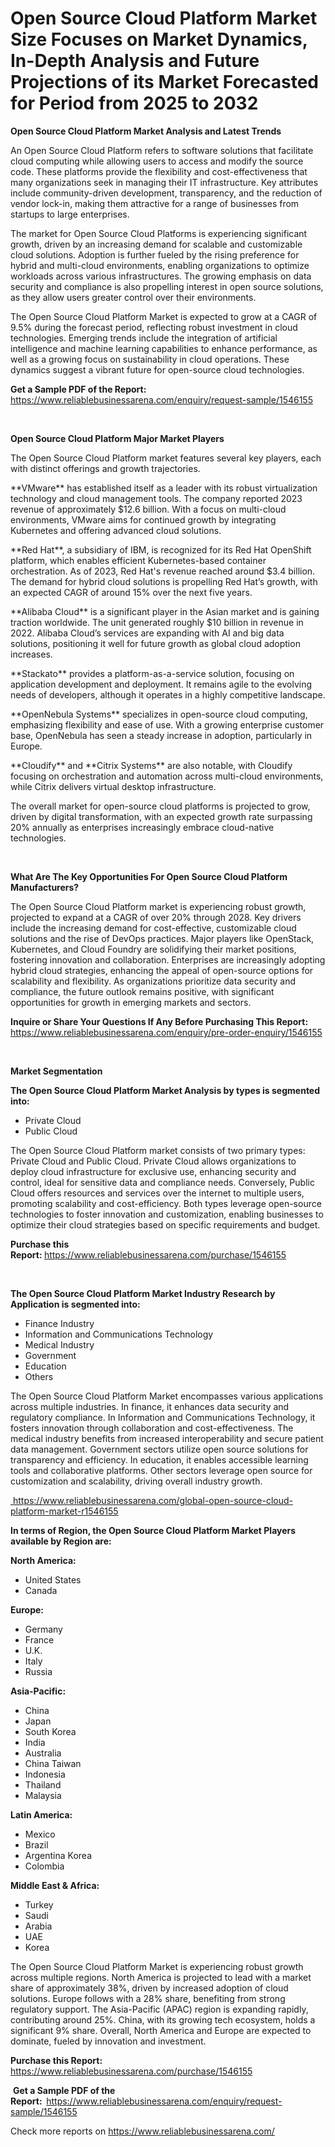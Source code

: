 <p><h1>Open Source Cloud Platform Market Size Focuses on Market Dynamics, In-Depth Analysis and Future Projections of its Market Forecasted for Period from 2025 to 2032</h1></p><p><strong>Open Source Cloud Platform Market Analysis and Latest Trends</strong></p>
<p><p>An Open Source Cloud Platform refers to software solutions that facilitate cloud computing while allowing users to access and modify the source code. These platforms provide the flexibility and cost-effectiveness that many organizations seek in managing their IT infrastructure. Key attributes include community-driven development, transparency, and the reduction of vendor lock-in, making them attractive for a range of businesses from startups to large enterprises.</p><p>The market for Open Source Cloud Platforms is experiencing significant growth, driven by an increasing demand for scalable and customizable cloud solutions. Adoption is further fueled by the rising preference for hybrid and multi-cloud environments, enabling organizations to optimize workloads across various infrastructures. The growing emphasis on data security and compliance is also propelling interest in open source solutions, as they allow users greater control over their environments.</p><p>The Open Source Cloud Platform Market is expected to grow at a CAGR of 9.5% during the forecast period, reflecting robust investment in cloud technologies. Emerging trends include the integration of artificial intelligence and machine learning capabilities to enhance performance, as well as a growing focus on sustainability in cloud operations. These dynamics suggest a vibrant future for open-source cloud technologies.</p></p>
<p><strong>Get a Sample PDF of the Report:&nbsp;</strong> <a href="https://www.reliablebusinessarena.com/enquiry/request-sample/1546155?utm_campaign=2632&utm_medium=2&utm_source=Github&utm_content=ia&utm_term=09032025&utm_id=open-source-cloud-platform">https://www.reliablebusinessarena.com/enquiry/request-sample/1546155</a></p>
<p>&nbsp;</p>
<p><strong>Open Source Cloud Platform Major Market Players</strong></p>
<p><p>The Open Source Cloud Platform market features several key players, each with distinct offerings and growth trajectories.</p><p>**VMware** has established itself as a leader with its robust virtualization technology and cloud management tools. The company reported 2023 revenue of approximately $12.6 billion. With a focus on multi-cloud environments, VMware aims for continued growth by integrating Kubernetes and offering advanced cloud solutions.</p><p>**Red Hat**, a subsidiary of IBM, is recognized for its Red Hat OpenShift platform, which enables efficient Kubernetes-based container orchestration. As of 2023, Red Hat's revenue reached around $3.4 billion. The demand for hybrid cloud solutions is propelling Red Hat’s growth, with an expected CAGR of around 15% over the next five years.</p><p>**Alibaba Cloud** is a significant player in the Asian market and is gaining traction worldwide. The unit generated roughly $10 billion in revenue in 2022. Alibaba Cloud’s services are expanding with AI and big data solutions, positioning it well for future growth as global cloud adoption increases.</p><p>**Stackato** provides a platform-as-a-service solution, focusing on application development and deployment. It remains agile to the evolving needs of developers, although it operates in a highly competitive landscape.</p><p>**OpenNebula Systems** specializes in open-source cloud computing, emphasizing flexibility and ease of use. With a growing enterprise customer base, OpenNebula has seen a steady increase in adoption, particularly in Europe.</p><p>**Cloudify** and **Citrix Systems** are also notable, with Cloudify focusing on orchestration and automation across multi-cloud environments, while Citrix delivers virtual desktop infrastructure. </p><p>The overall market for open-source cloud platforms is projected to grow, driven by digital transformation, with an expected growth rate surpassing 20% annually as enterprises increasingly embrace cloud-native technologies.</p></p>
<p>&nbsp;</p>
<p><strong>What Are The Key Opportunities For Open Source Cloud Platform Manufacturers?</strong></p>
<p><p>The Open Source Cloud Platform market is experiencing robust growth, projected to expand at a CAGR of over 20% through 2028. Key drivers include the increasing demand for cost-effective, customizable cloud solutions and the rise of DevOps practices. Major players like OpenStack, Kubernetes, and Cloud Foundry are solidifying their market positions, fostering innovation and collaboration. Enterprises are increasingly adopting hybrid cloud strategies, enhancing the appeal of open-source options for scalability and flexibility. As organizations prioritize data security and compliance, the future outlook remains positive, with significant opportunities for growth in emerging markets and sectors.</p></p>
<p><strong>Inquire or Share Your Questions If Any Before Purchasing This Report:</strong> <a href="https://www.reliablebusinessarena.com/enquiry/pre-order-enquiry/1546155?utm_campaign=2632&utm_medium=2&utm_source=Github&utm_content=ia&utm_term=09032025&utm_id=open-source-cloud-platform">https://www.reliablebusinessarena.com/enquiry/pre-order-enquiry/1546155</a></p>
<p>&nbsp;</p>
<p><strong>Market Segmentation</strong></p>
<p><strong>The Open Source Cloud Platform Market Analysis by types is segmented into:</strong></p>
<p><ul><li>Private Cloud</li><li>Public Cloud</li></ul></p>
<p><p>The Open Source Cloud Platform market consists of two primary types: Private Cloud and Public Cloud. Private Cloud allows organizations to deploy cloud infrastructure for exclusive use, enhancing security and control, ideal for sensitive data and compliance needs. Conversely, Public Cloud offers resources and services over the internet to multiple users, promoting scalability and cost-efficiency. Both types leverage open-source technologies to foster innovation and customization, enabling businesses to optimize their cloud strategies based on specific requirements and budget.</p></p>
<p><strong>Purchase this Report:&nbsp;</strong><a href="https://www.reliablebusinessarena.com/purchase/1546155?utm_campaign=2632&utm_medium=2&utm_source=Github&utm_content=ia&utm_term=09032025&utm_id=open-source-cloud-platform">https://www.reliablebusinessarena.com/purchase/1546155</a></p>
<p>&nbsp;</p>
<p><strong>The Open Source Cloud Platform Market Industry Research by Application is segmented into:</strong></p>
<p><ul><li>Finance Industry</li><li>Information and Communications Technology</li><li>Medical Industry</li><li>Government</li><li>Education</li><li>Others</li></ul></p>
<p><p>The Open Source Cloud Platform Market encompasses various applications across multiple industries. In finance, it enhances data security and regulatory compliance. In Information and Communications Technology, it fosters innovation through collaboration and cost-effectiveness. The medical industry benefits from increased interoperability and secure patient data management. Government sectors utilize open source solutions for transparency and efficiency. In education, it enables accessible learning tools and collaborative platforms. Other sectors leverage open source for customization and scalability, driving overall industry growth.</p></p>
<p><a href="https://www.reliablebusinessarena.com/global-open-source-cloud-platform-market-r1546155?utm_campaign=2632&utm_medium=2&utm_source=Github&utm_content=ia&utm_term=09032025&utm_id=open-source-cloud-platform">&nbsp;https://www.reliablebusinessarena.com/global-open-source-cloud-platform-market-r1546155</a></p>
<p><strong>In terms of Region, the Open Source Cloud Platform Market Players available by Region are:</strong></p>
<p>
    <p> <strong> North America: </strong>
        <ul>
            <li>United States</li>
            <li>Canada</li>
        </ul>
        </p> 
    <p> <strong> Europe: </strong>
        <ul>
            <li>Germany</li>
            <li>France</li>
            <li>U.K.</li>
            <li>Italy</li>
            <li>Russia</li>
        </ul>
        </p> 
    <p> <strong> Asia-Pacific: </strong>
        <ul>
            <li>China</li>
            <li>Japan</li>
            <li>South Korea</li>
            <li>India</li>
            <li>Australia</li>
            <li>China Taiwan</li>
            <li>Indonesia</li>
            <li>Thailand</li>
            <li>Malaysia</li>
        </ul>
        </p> 
    <p> <strong> Latin America: </strong>
        <ul>
            <li>Mexico</li>
            <li>Brazil</li>
            <li>Argentina Korea</li>
            <li>Colombia</li>
        </ul>
        </p> 
    <p> <strong> Middle East & Africa: </strong>
        <ul>
            <li>Turkey</li>
            <li>Saudi</li>
            <li>Arabia</li>
            <li>UAE</li>
            <li>Korea</li>
        </ul>
    </p>
    </p>
<p><p>The Open Source Cloud Platform Market is experiencing robust growth across multiple regions. North America is projected to lead with a market share of approximately 38%, driven by increased adoption of cloud solutions. Europe follows with a 28% share, benefiting from strong regulatory support. The Asia-Pacific (APAC) region is expanding rapidly, contributing around 25%. China, with its growing tech ecosystem, holds a significant 9% share. Overall, North America and Europe are expected to dominate, fueled by innovation and investment.</p></p>
<p><strong>Purchase this Report: </strong><a href="https://www.reliablebusinessarena.com/purchase/1546155?utm_campaign=2632&utm_medium=2&utm_source=Github&utm_content=ia&utm_term=09032025&utm_id=open-source-cloud-platform">https://www.reliablebusinessarena.com/purchase/1546155</a></p>
<p>&nbsp;<strong>Get a Sample PDF of the Report:&nbsp;&nbsp;</strong><a href="https://www.reliablebusinessarena.com/enquiry/request-sample/1546155?utm_campaign=2632&utm_medium=2&utm_source=Github&utm_content=ia&utm_term=09032025&utm_id=open-source-cloud-platform">https://www.reliablebusinessarena.com/enquiry/request-sample/1546155</a></p>
<p><strong></strong></p>
<p>Check more reports on <a href="https://www.reliablebusinessarena.com/?utm_campaign=2632&utm_medium=2&utm_source=Github&utm_content=ia&utm_term=09032025&utm_id=open-source-cloud-platform">https://www.reliablebusinessarena.com/</a></p>
